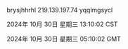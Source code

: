 brysjhhrhl 219.139.197.74 yqqlmgsycl

2024年 10月 30日 星期三 13:10:02 CST

2024年 10月 30日 星期三 05:10:02 GMT
